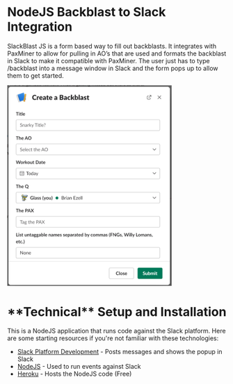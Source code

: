 <h1>NodeJS Backblast to Slack Integration</h1>
<p>SlackBlast JS is a form based way to fill out backblasts.  It integrates with PaxMiner to allow for pulling in AO’s that are used and formats the backblast in Slack to make it compatible with PaxMiner.  The user just has to type /backblast into a message window in Slack and the form pops up to allow them to get started.</p>

<img src="https://github.com/ezl81/f3-slack-integration-nodejs/blob/main/Screenshot_Form.png" height="75%" width="75%"/>

<h1>**Technical** Setup and Installation</h1>

<p>This is a NodeJS application that runs code against the Slack platform.  Here are some starting resources if you're not familiar with these technologies:
  <ul>
    <li><a href="https://api.slack.com/start/overview#creating">Slack Platform Development</a> - Posts messages and shows the popup in Slack</li>
    <li><a href="https://nodejs.org/en/about/">NodeJS</a> - Used to run events against Slack</li>
    <li><a href="https://heroku.com">Heroku</a> - Hosts the NodeJS code (Free)</li>
  </ul>
</p>
